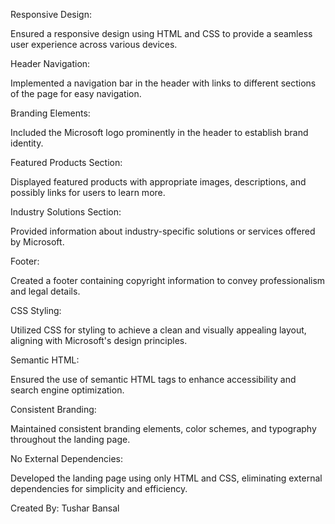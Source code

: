 Responsive Design:

Ensured a responsive design using HTML and CSS to provide a seamless user experience across various devices.

Header Navigation:

Implemented a navigation bar in the header with links to different sections of the page for easy navigation.

Branding Elements:

Included the Microsoft logo prominently in the header to establish brand identity.

Featured Products Section:

Displayed featured products with appropriate images, descriptions, and possibly links for users to learn more.

Industry Solutions Section:

Provided information about industry-specific solutions or services offered by Microsoft.

Footer:

Created a footer containing copyright information to convey professionalism and legal details.

CSS Styling:

Utilized CSS for styling to achieve a clean and visually appealing layout, aligning with Microsoft's design principles.

Semantic HTML:

Ensured the use of semantic HTML tags to enhance accessibility and search engine optimization.

Consistent Branding:

Maintained consistent branding elements, color schemes, and typography throughout the landing page.


No External Dependencies:

Developed the landing page using only HTML and CSS, eliminating external dependencies for simplicity and efficiency.

Created By:
Tushar Bansal
